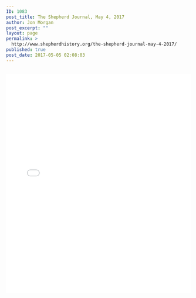 ```yaml
---
ID: 1083
post_title: The Shepherd Journal, May 4, 2017
author: Jon Morgan
post_excerpt: ""
layout: page
permalink: >
  http://www.shepherdhistory.org/the-shepherd-journal-may-4-2017/
published: true
post_date: 2017-05-05 02:08:03
---
```

<iframe src="//beacon.by/shepherdjournal/the-shepherd-journal" class="beacon-iframe" width="100%" style="min-height: 600px; display: block; clear: both; margin: 2em 0;" scrolling="yes" frameborder="no"></iframe>
